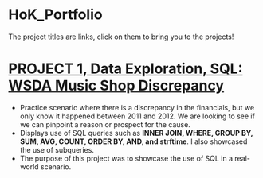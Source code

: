 # HoK_Portfolio  

The project titles are links, click on them to bring you to the projects!

# [PROJECT 1, Data Exploration, SQL: WSDA Music Shop Discrepancy](https://github.com/keviinvh/HoK_SQL)  

- Practice scenario where there is a discrepancy in the financials, but we only know it happened between 2011 and 2012. We are looking to see if we can pinpoint a reason or prospect for the cause.  
- Displays use of SQL queries such as **INNER JOIN, WHERE, GROUP BY, SUM, AVG, COUNT, ORDER BY, AND, and strftime**. I also showcased the use of subqueries.  
- The purpose of this project was to showcase the use of SQL in a real-world scenario.  

